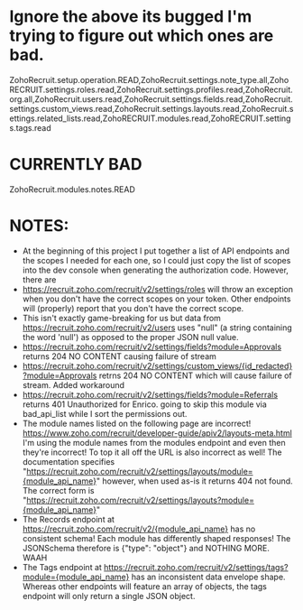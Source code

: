 # Ignore the above its bugged I'm trying to figure out which ones are bad.
ZohoRecruit.setup.operation.READ,ZohoRecruit.settings.note_type.all,ZohoRECRUIT.settings.roles.read,ZohoRecruit.settings.profiles.read,ZohoRecruit.org.all,ZohoRecruit.users.read,ZohoRecruit.settings.fields.read,ZohoRecruit.settings.custom_views.read,ZohoRecruit.settings.layouts.read,ZohoRecruit.settings.related_lists.read,ZohoRECRUIT.modules.read,ZohoRECRUIT.settings.tags.read


# CURRENTLY BAD
ZohoRecruit.modules.notes.READ

# NOTES:
* At the beginning of this project I put together a list of API endpoints and the scopes I needed for each one, so I could just copy the list of scopes into the dev console when generating the authorization code. However, there are 
* https://recruit.zoho.com/recruit/v2/settings/roles will throw an exception when you don't have the correct scopes on your token. Other endpoints will (properly) report that you don't have the correct scope.
* This isn't exactly game-breaking for us but data from https://recruit.zoho.com/recruit/v2/users uses "null" (a string containing the word 'null') as opposed to the proper JSON null value.
* https://recruit.zoho.com/recruit/v2/settings/fields?module=Approvals returns 204 NO CONTENT causing failure of stream
* https://recruit.zoho.com/recruit/v2/settings/custom_views/{id_redacted}?module=Approvals retrns 204 NO CONTENT which will cause failure of stream. Added workaround
* https://recruit.zoho.com/recruit/v2/settings/fields?module=Referrals returns 401 Unauthorized for Enrico. going to skip this module via bad_api_list while I sort the permissions out.
* The module names listed on the following page are incorrect! https://www.zoho.com/recruit/developer-guide/apiv2/layouts-meta.html I'm using the module names from the modules endpoint and even then they're incorrect! To top it all off the URL is also incorrect as well! The documentation specifies "https://recruit.zoho.com/recruit/v2/settings/layouts/module={module_api_name}" however, when used as-is it returns 404 not found. The correct form is "https://recruit.zoho.com/recruit/v2/settings/layouts?module={module_api_name}" 
* The Records endpoint at https://recruit.zoho.com/recruit/v2/{module_api_name} has no consistent schema! Each module has differently shaped responses! The JSONSchema therefore is {"type": "object"} and NOTHING MORE. WAAH
* The Tags endpoint at https://recruit.zoho.com/recruit/v2/settings/tags?module={module_api_name} has an inconsistent data envelope shape. Whereas other endpoints will feature an array of objects, the tags endpoint will only return a single JSON object.
